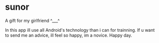 # sunor
A gift for my girlfriend ^___^

In this app ill use all Android's technology than i can for trainning. If u want to send me an advice, ill feel so happy, im a novice.
Happy day.
